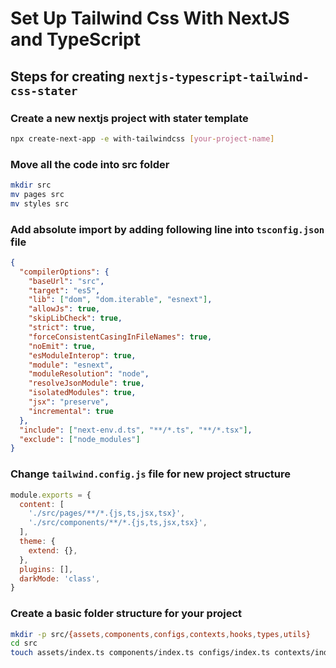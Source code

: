 # Set Up Tailwind Css With NextJS and TypeScript

## Steps for creating `nextjs-typescript-tailwind-css-stater`

### Create a new nextjs project with stater template

```sh
npx create-next-app -e with-tailwindcss [your-project-name]
```

### Move all the code into src folder

```sh
mkdir src
mv pages src
mv styles src
```

### Add absolute import by adding following line into `tsconfig.json` file

```json
{
  "compilerOptions": {
    "baseUrl": "src",
    "target": "es5",
    "lib": ["dom", "dom.iterable", "esnext"],
    "allowJs": true,
    "skipLibCheck": true,
    "strict": true,
    "forceConsistentCasingInFileNames": true,
    "noEmit": true,
    "esModuleInterop": true,
    "module": "esnext",
    "moduleResolution": "node",
    "resolveJsonModule": true,
    "isolatedModules": true,
    "jsx": "preserve",
    "incremental": true
  },
  "include": ["next-env.d.ts", "**/*.ts", "**/*.tsx"],
  "exclude": ["node_modules"]
}
```

### Change `tailwind.config.js` file for new project structure

```js
module.exports = {
  content: [
    './src/pages/**/*.{js,ts,jsx,tsx}',
    './src/components/**/*.{js,ts,jsx,tsx}',
  ],
  theme: {
    extend: {},
  },
  plugins: [],
  darkMode: 'class',
}
```

### Create a basic folder structure for your project

```sh
mkdir -p src/{assets,components,configs,contexts,hooks,types,utils}
cd src
touch assets/index.ts components/index.ts configs/index.ts contexts/index.ts hooks/index.ts types/index.ts utils/index.ts
```

```

```
